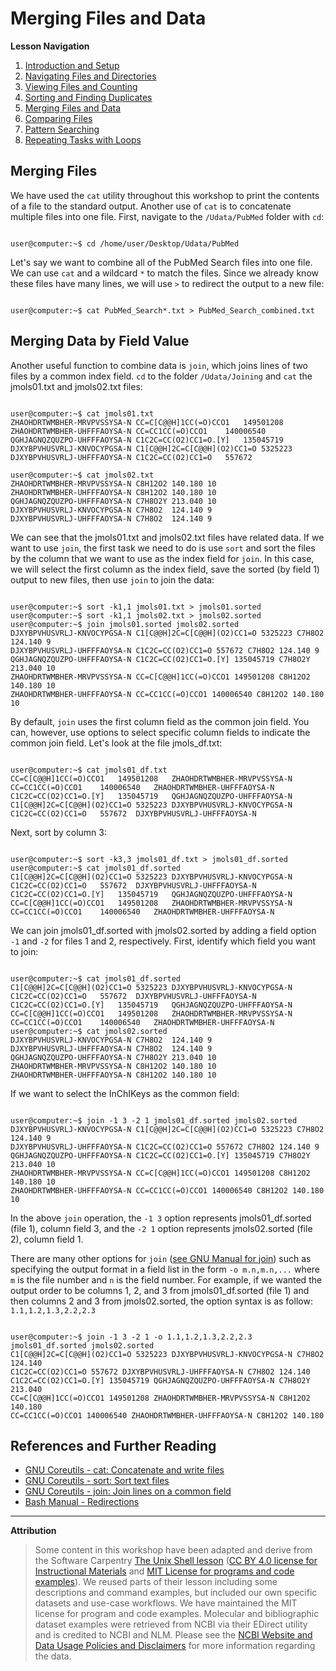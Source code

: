 # Merging Files and Data

**Lesson Navigation**

1. [Introduction and Setup](https://github.com/vfscalfani/UALIB_Workshops/blob/master/02_Unix/01_Unix_Introduction.md)
2. [Navigating Files and Directories](https://github.com/vfscalfani/UALIB_Workshops/blob/master/02_Unix/02_Unix_Navigating.md)
3. [Viewing Files and Counting](https://github.com/vfscalfani/UALIB_Workshops/blob/master/02_Unix/03_Unix_Viewing_Counting.md)
4. [Sorting and Finding Duplicates](https://github.com/vfscalfani/UALIB_Workshops/blob/master/02_Unix/04_Unix_Sorting_Duplicates.md)
5. [Merging Files and Data](https://github.com/vfscalfani/UALIB_Workshops/blob/master/02_Unix/05_Unix_Merging.md)
6. [Comparing Files](https://github.com/vfscalfani/UALIB_Workshops/blob/master/02_Unix/06_Unix_Comparing.md)
7. [Pattern Searching](https://github.com/vfscalfani/UALIB_Workshops/blob/master/02_Unix/07_Unix_Patterns.md)
8. [Repeating Tasks with Loops](https://github.com/vfscalfani/UALIB_Workshops/blob/master/02_Unix/08_Unix_Loops.md)

## Merging Files

We have used the `cat` utility throughout this workshop to print the contents of a file to the standard output. Another use of `cat` is to concatenate multiple files into one file. First, navigate to the `/Udata/PubMed` folder with `cd`:

```console

user@computer:~$ cd /home/user/Desktop/Udata/PubMed

```

Let's say we want to combine all of the PubMed Search files into one file. We can use `cat` and a wildcard `*` to match the files. Since we already know these files have many lines, we will use `>` to redirect the output to a new file:

```console

user@computer:~$ cat PubMed_Search*.txt > PubMed_Search_combined.txt

```

## Merging Data by Field Value

Another useful function to combine data is `join`, which joins lines of two files by a common index field. `cd` to the folder `/Udata/Joining` and `cat` the jmols01.txt and jmols02.txt files:

```console

user@computer:~$ cat jmols01.txt
ZHAOHDRTWMBHER-MRVPVSSYSA-N	CC=C[C@@H]1CC(=O)CCO1	149501208
ZHAOHDRTWMBHER-UHFFFAOYSA-N	CC=CC1CC(=O)CCO1	140006540
QGHJAGNQZQUZPO-UHFFFAOYSA-N	C1C2C=CC(O2)CC1=O.[Y]	135045719
DJXYBPVHUSVRLJ-KNVOCYPGSA-N	C1[C@@H]2C=C[C@@H](O2)CC1=O	5325223
DJXYBPVHUSVRLJ-UHFFFAOYSA-N	C1C2C=CC(O2)CC1=O	557672

user@computer:~$ cat jmols02.txt
ZHAOHDRTWMBHER-MRVPVSSYSA-N	C8H12O2	140.180	10
ZHAOHDRTWMBHER-UHFFFAOYSA-N	C8H12O2	140.180	10
QGHJAGNQZQUZPO-UHFFFAOYSA-N	C7H8O2Y	213.040	10
DJXYBPVHUSVRLJ-KNVOCYPGSA-N	C7H8O2	124.140	9
DJXYBPVHUSVRLJ-UHFFFAOYSA-N	C7H8O2	124.140	9

```

We can see that the jmols01.txt and jmols02.txt files have related data. If we want to use `join`, the first task we need to do is use `sort` and sort the files by the column that we want to use as the index field for `join`. In this case, we will select the first column as the index field, save the sorted (by field 1) output to new files, then use `join` to join the data:

```console

user@computer:~$ sort -k1,1 jmols01.txt > jmols01.sorted
user@computer:~$ sort -k1,1 jmols02.txt > jmols02.sorted
user@computer:~$ join jmols01.sorted jmols02.sorted
DJXYBPVHUSVRLJ-KNVOCYPGSA-N C1[C@@H]2C=C[C@@H](O2)CC1=O 5325223 C7H8O2 124.140 9
DJXYBPVHUSVRLJ-UHFFFAOYSA-N C1C2C=CC(O2)CC1=O 557672 C7H8O2 124.140 9
QGHJAGNQZQUZPO-UHFFFAOYSA-N C1C2C=CC(O2)CC1=O.[Y] 135045719 C7H8O2Y 213.040 10
ZHAOHDRTWMBHER-MRVPVSSYSA-N CC=C[C@@H]1CC(=O)CCO1 149501208 C8H12O2 140.180 10
ZHAOHDRTWMBHER-UHFFFAOYSA-N CC=CC1CC(=O)CCO1 140006540 C8H12O2 140.180 10

```
By default, `join` uses the first column field as the common join field. You can, however, use options to select specific column fields to indicate the common join field. Let's look at the file jmols_df.txt:

```console

user@computer:~$ cat jmols01_df.txt
CC=C[C@@H]1CC(=O)CCO1	149501208	ZHAOHDRTWMBHER-MRVPVSSYSA-N
CC=CC1CC(=O)CCO1	140006540	ZHAOHDRTWMBHER-UHFFFAOYSA-N
C1C2C=CC(O2)CC1=O.[Y]	135045719	QGHJAGNQZQUZPO-UHFFFAOYSA-N
C1[C@@H]2C=C[C@@H](O2)CC1=O	5325223	DJXYBPVHUSVRLJ-KNVOCYPGSA-N
C1C2C=CC(O2)CC1=O	557672	DJXYBPVHUSVRLJ-UHFFFAOYSA-N

```
Next, sort by column 3:

```console

user@computer:~$ sort -k3,3 jmols01_df.txt > jmols01_df.sorted
user@computer:~$ cat jmols01_df.sorted
C1[C@@H]2C=C[C@@H](O2)CC1=O	5325223	DJXYBPVHUSVRLJ-KNVOCYPGSA-N
C1C2C=CC(O2)CC1=O	557672	DJXYBPVHUSVRLJ-UHFFFAOYSA-N
C1C2C=CC(O2)CC1=O.[Y]	135045719	QGHJAGNQZQUZPO-UHFFFAOYSA-N
CC=C[C@@H]1CC(=O)CCO1	149501208	ZHAOHDRTWMBHER-MRVPVSSYSA-N
CC=CC1CC(=O)CCO1	140006540	ZHAOHDRTWMBHER-UHFFFAOYSA-N

```

We can join jmols01_df.sorted with jmols02.sorted by adding a field option `-1` and `-2` for files 1 and 2, respectively. First, identify which field you want to join:

```console

user@computer:~$ cat jmols01_df.sorted
C1[C@@H]2C=C[C@@H](O2)CC1=O	5325223	DJXYBPVHUSVRLJ-KNVOCYPGSA-N
C1C2C=CC(O2)CC1=O	557672	DJXYBPVHUSVRLJ-UHFFFAOYSA-N
C1C2C=CC(O2)CC1=O.[Y]	135045719	QGHJAGNQZQUZPO-UHFFFAOYSA-N
CC=C[C@@H]1CC(=O)CCO1	149501208	ZHAOHDRTWMBHER-MRVPVSSYSA-N
CC=CC1CC(=O)CCO1	140006540	ZHAOHDRTWMBHER-UHFFFAOYSA-N
user@computer:~$ cat jmols02.sorted
DJXYBPVHUSVRLJ-KNVOCYPGSA-N	C7H8O2	124.140	9
DJXYBPVHUSVRLJ-UHFFFAOYSA-N	C7H8O2	124.140	9
QGHJAGNQZQUZPO-UHFFFAOYSA-N	C7H8O2Y	213.040	10
ZHAOHDRTWMBHER-MRVPVSSYSA-N	C8H12O2	140.180	10
ZHAOHDRTWMBHER-UHFFFAOYSA-N	C8H12O2	140.180	10

```

If we want to select the InChIKeys as the common field:

```console

user@computer:~$ join -1 3 -2 1 jmols01_df.sorted jmols02.sorted
DJXYBPVHUSVRLJ-KNVOCYPGSA-N C1[C@@H]2C=C[C@@H](O2)CC1=O 5325223 C7H8O2 124.140 9
DJXYBPVHUSVRLJ-UHFFFAOYSA-N C1C2C=CC(O2)CC1=O 557672 C7H8O2 124.140 9
QGHJAGNQZQUZPO-UHFFFAOYSA-N C1C2C=CC(O2)CC1=O.[Y] 135045719 C7H8O2Y 213.040 10
ZHAOHDRTWMBHER-MRVPVSSYSA-N CC=C[C@@H]1CC(=O)CCO1 149501208 C8H12O2 140.180 10
ZHAOHDRTWMBHER-UHFFFAOYSA-N CC=CC1CC(=O)CCO1 140006540 C8H12O2 140.180 10

```

In the above `join` operation, the `-1 3` option represents jmols01_df.sorted (file 1), column field 3, and the `-2 1` option represents jmols02.sorted (file 2), column field 1. 

There are many other options for `join` ([see GNU Manual for join](https://www.gnu.org/software/coreutils/manual/coreutils.html#join-invocation)) such as specifying the output format in a field list in the form `-o m.n,m.n,...` where `m` is the file number and `n` is the field number. For example, if we wanted the output order to be columns 1, 2, and 3 from jmols01_df.sorted (file 1) and then columns 2 and 3 from jmols02.sorted, the option syntax is as follow: `1.1,1.2,1.3,2.2,2.3`


```console

user@computer:~$ join -1 3 -2 1 -o 1.1,1.2,1.3,2.2,2.3 jmols01_df.sorted jmols02.sorted
C1[C@@H]2C=C[C@@H](O2)CC1=O 5325223 DJXYBPVHUSVRLJ-KNVOCYPGSA-N C7H8O2 124.140
C1C2C=CC(O2)CC1=O 557672 DJXYBPVHUSVRLJ-UHFFFAOYSA-N C7H8O2 124.140
C1C2C=CC(O2)CC1=O.[Y] 135045719 QGHJAGNQZQUZPO-UHFFFAOYSA-N C7H8O2Y 213.040
CC=C[C@@H]1CC(=O)CCO1 149501208 ZHAOHDRTWMBHER-MRVPVSSYSA-N C8H12O2 140.180
CC=CC1CC(=O)CCO1 140006540 ZHAOHDRTWMBHER-UHFFFAOYSA-N C8H12O2 140.180

```
## References and Further Reading

* [GNU Coreutils - cat: Concatenate and write files](https://www.gnu.org/software/coreutils/manual/coreutils.html#cat-invocation)
* [GNU Coreutils - sort: Sort text files](https://www.gnu.org/software/coreutils/manual/coreutils.html#sort-invocation)
* [GNU Coreutils - join: Join lines on a common field](https://www.gnu.org/software/coreutils/manual/coreutils.html#join-invocation)
* [Bash Manual - Redirections](https://www.gnu.org/software/bash/manual/bash.html#Redirections)

---

**Attribution**

> Some content in this workshop have been adapted and derive from the Software Carpentry [The Unix Shell lesson](https://software-carpentry.org/lessons/) ([CC BY 4.0 license for Instructional Materials](http://swcarpentry.github.io/shell-novice/LICENSE.html) and [MIT License for programs and code examples](http://swcarpentry.github.io/shell-novice/LICENSE.html)). We reused parts of their lesson including some descriptions and command examples, but included our own specific datasets and use-case workflows. We have maintained the MIT license for program and code examples. Molecular and bibliographic dataset examples were retrieved from NCBI via their EDirect utility and is credited to NCBI and NLM. Please see the [NCBI Website and Data Usage Policies and Disclaimers](https://www.ncbi.nlm.nih.gov/home/about/policies/) for more information regarding the data.
